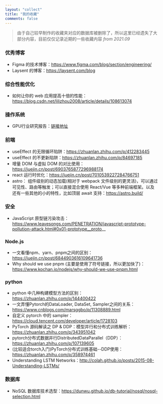 ```yaml
---
layout: "collect"
title: "我的收藏"
comments: false
---
```


> 由于自己较早制作的收藏夹对应的数据库被删除了，所以这里已经遗失了大部分内容，目前仅仅记录近期的一些收藏内容  *from 2021.09*

### 优秀博客

* Figma 的技术博客：https://www.figma.com/blog/section/engineering/
* Laysent 的博客：https://laysent.com/blog

### 综合性能优化

* 如何让你的 web 应用提高十倍的性能：https://blog.csdn.net/lilizhou2008/article/details/108613074

### 操作系统

* GPU行业研究报告：[链接地址](https://news.alphalio.cn/PDF/20210306-%E6%96%B9%E6%AD%A3%E8%AF%81%E5%88%B8-%E6%96%B9%E6%AD%A3%E8%AF%81%E5%88%B8%E7%94%B5%E5%AD%90%E8%A1%8C%E4%B8%9A%E6%B7%B1%E5%BA%A6%E6%8A%A5%E5%91%8A%EF%BC%9AGPU%E7%A0%94%E7%A9%B6%E6%A1%86%E6%9E%B6.pdf)

### 前端

* useEffect 的无限循环陷阱：https://zhuanlan.zhihu.com/p/412283445
* useEffect 的不更新陷阱：https://zhuanlan.zhihu.com/p/84697185
* 增量 DOM 与虚拟 DOM 的对比使用：https://juejin.cn/post/6903765877296988174
* react 运行时优化：https://juejin.cn/post/7010539227284766751
* astro： 组件级别的动态加载(相对于 webpack 文件级别的更灵活)，可以通过可见性、路由等触发；可以直接混合使用 React/Vue 等多种前端框架。以及还有一些其他的小的特性，比如顶层 await 支持：https://astro.build/

### 安全

* JavaScript 原型链污染攻击：https://www.leavesongs.com/PENETRATION/javascript-prototype-pollution-attack.html#0x01-prototype__proto__

### Node.js 

* 一文看懂npm、yarn、pnpm之间的区别：https://juejin.cn/post/6844903616109641736
* Why should we use pnpm (主要是使用了符号链接，所以更加快了)：https://www.kochan.io/nodejs/why-should-we-use-pnpm.html 

### python

* python 中几种构建模型方法的区别：https://zhuanlan.zhihu.com/p/144400422
* 一文弄懂Pytorch的DataLoader, DataSet, Sampler之间的关系：https://www.cnblogs.com/marsggbo/p/11308889.html
* 自定义 pytorch 中的 sampler：https://cloud.tencent.com/developer/article/1728103
* PyTorch 源码解读之 DP & DDP：模型并行和分布式训练解析：https://zhuanlan.zhihu.com/p/343951042
* pytorch分布式数据并行DistributedDataParallel（DDP）：https://zhuanlan.zhihu.com/p/107139605
* (比较适合torch入门)PyTorch分布式训练基础--DDP使用：https://zhuanlan.zhihu.com/p/358974461
* Understanding LSTM Networks：http://colah.github.io/posts/2015-08-Understanding-LSTMs/

### 数据库

* NoSQL 数据库技术选型：https://dunwu.github.io/db-tutorial/nosql/nosql-selection.html
